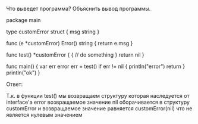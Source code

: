 Что выведет программа? Объяснить вывод программы.

package main

type customError struct {
msg string
}

func (e *customError) Error() string {
return e.msg
}

func test() *customError {
{
// do something
}
return nil
}

func main() {
var err error
err = test()
if err != nil {
println("error")
return
}
println("ok")
}

Ответ:

Т.к. в функции test() мы возвращаем структуру которая наследуется от interface'а error возвращаемое значение nil
оборачивается в структуру customError и возвращаемое значение равняется customError(nil) что не является нулевым значением